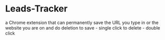 # Leads-Tracker
a Chrome extension that can permanently save the URL you type in or the website you are on and do deletion 
to save - single click
to delete - double click
